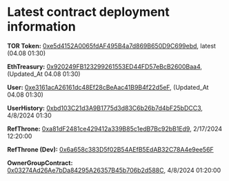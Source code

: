 # Latest contract deployment information

**TOR Token:** [0xe5d4152A0065fdAF495B4a7d869B650D9C699ebd](https://testnet.blastscan.io/token/0xe5d4152A0065fdAF495B4a7d869B650D9C699ebd),	latest (04.08 01:30)		

**EthTreasury:** [0x920249FB123299261553ED44FD57eBcB2600Baa4](https://testnet.blastscan.io/token/0x920249FB123299261553ED44FD57eBcB2600Baa4),	(Updated_At 04.08 01:30)			

**User:** [0xe3161acA26161dc48Ef28cBeAac41B9B4f22d5eF](https://testnet.blastscan.io/token/0xe3161acA26161dc48Ef28cBeAac41B9B4f22d5eF),	(Updated_At 04.08 01:30)			

**UserHistory:** [0xbd103C21d3A9B1775d3d83C6b26b7d4bF25bDCC3](https://testnet.blastscan.io/token/0xbd103C21d3A9B1775d3d83C6b26b7d4bF25bDCC3),	  4/8/2024 01:30

**RefThrone:** [0xa81dF2481ce429412a339B85c1edB7Bc92bB1Ed9](https://testnet.blastscan.io/address/0xa81dF2481ce429412a339B85c1edB7Bc92bB1Ed9),	2/17/2024 12:20:00		

**RefThrone (Dev):** [0x6a658c383D5f02B54AEfB5EdAB32C78A4e9ee56F](https://testnet.blastscan.io/address/0x6a658c383D5f02B54AEfB5EdAB32C78A4e9ee56F)

**OwnerGroupContract:** [0x03274Ad26Ae7bDa84295A26357B45b706b2d588C](https://testnet.blastscan.io/address/0x03274Ad26Ae7bDa84295A26357B45b706b2d588C),	4/8/2024 01:20:00
